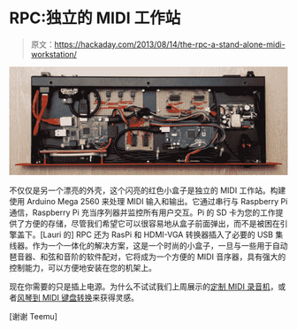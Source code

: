 # RPC:独立的 MIDI 工作站

> 原文：<https://hackaday.com/2013/08/14/the-rpc-a-stand-alone-midi-workstation/>

![raspiMidiRPC](img/34b32ff8164f50d3c45a1c1be69d2e29.png)

不仅仅是另一个漂亮的外壳，这个闪亮的红色小盒子是独立的 MIDI 工作站。构建使用 Arduino Mega 2560 来处理 MIDI 输入和输出。它通过串行与 Raspberry Pi 通信，Raspberry Pi 充当序列器并监控所有用户交互。Pi 的 SD 卡为您的工作提供了方便的存储，尽管我们希望它可以很容易地从盒子前面弹出，而不是被困在引擎盖下。[Lauri 的] RPC 还为 RasPi 和 HDMI-VGA 转换器插入了必要的 USB 集线器。作为一个一体化的解决方案，这是一个时尚的小盒子，一旦与一些用于自动琶音器、和弦和音阶的软件配对，它将成为一个方便的 MIDI 音序器，具有强大的控制能力，可以方便地安装在您的机架上。

现在你需要的只是插上电源。为什么不试试我们上周展示的[定制 MIDI 录音机](http://hackaday.com/2013/08/09/custom-made-midi-recorder-for-an-8-year-old-girl/)，或者[风琴到 MIDI 键盘转换](http://hackaday.com/2013/06/25/tearing-apart-an-organ-and-making-a-midi-keyboard/)来获得灵感。

[谢谢 Teemu]